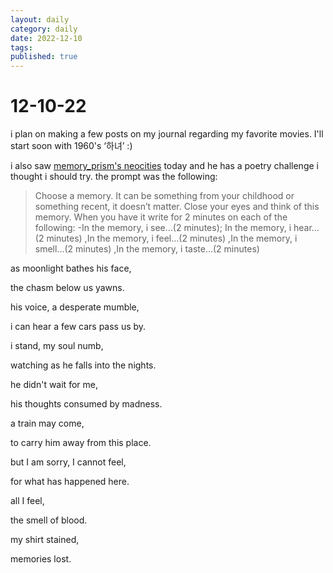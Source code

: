 ```yaml
---
layout: daily
category: daily
date: 2022-12-10
tags: 
published: true
---
```

# 12-10-22
i plan on making a few posts on my journal regarding my favorite movies. I'll start soon with 1960's ‘하녀’ :)

i also saw [memory_prism's neocities](https://memory-prism.neocities.org/) today and he has a poetry challenge i thought i should try. the prompt was the following:

> Choose a memory. It can be something from your childhood or something recent, it doesn’t matter. Close your eyes and think of this memory. When you have it write for 2 minutes on each of the following: -In the memory, i see…(2 minutes); In the memory, i hear…(2 minutes) ,In the memory, i feel…(2 minutes) ,In the memory, i smell…(2 minutes) ,In the memory, i taste…(2 minutes)

as moonlight bathes his face,

the chasm below us yawns.

his voice, a desperate mumble,

i can hear a few cars pass us by.


i stand, my soul numb,

watching as he falls into the nights.

he didn't wait for me,

his thoughts consumed by madness.



a train may come,

to carry him away from this place.

but I am sorry, I cannot feel,

for what has happened here.


all I feel,

the smell of blood.

my shirt stained,

memories lost.

